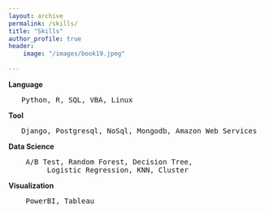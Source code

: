```yaml
---   
layout: archive
permalink: /skills/
title: "Skills"
author_profile: true
header:
    image: "/images/book19.jpeg"
      
---  
```



**Language** 
<pre>   Python, R, SQL, VBA, Linux </pre>   


**Tool**  
<pre>   Django, Postgresql, NoSql, Mongodb, Amazon Web Services
</pre>   
    
**Data Science**  
<pre>    A/B Test, Random Forest, Decision Tree,     
         Logistic Regression, KNN, Cluster </pre>


**Visualization**  
<pre>    PowerBI, Tableau
</pre>
